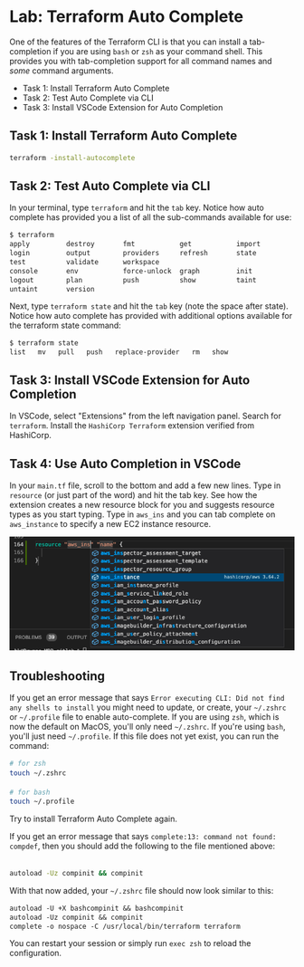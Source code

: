 # Lab: Terraform Auto Complete

One of the features of the Terraform CLI is that you can install a tab-completion if you are using `bash` or `zsh` as your command shell. This provides you with tab-completion support for all command names and _some_ command arguments.

- Task 1: Install Terraform Auto Complete
- Task 2: Test Auto Complete via CLI
- Task 3: Install VSCode Extension for Auto Completion

## Task 1: Install Terraform Auto Complete

```bash
terraform -install-autocomplete
```

## Task 2: Test Auto Complete via CLI

In your terminal, type `terraform` and hit the `tab` key. Notice how auto complete has provided you a list of all the sub-commands available for use:

```text
$ terraform
apply         destroy       fmt           get           import        login         output        providers     refresh       state         test          validate      workspace
console       env           force-unlock  graph         init          logout        plan          push          show          taint         untaint       version
```

Next, type `terraform state` and hit the `tab` key (note the space after state). Notice how auto complete has provided with additional options available for the terraform state command:

```text
$ terraform state
list   mv   pull   push   replace-provider   rm   show
```

## Task 3: Install VSCode Extension for Auto Completion

In VSCode, select "Extensions" from the left navigation panel. Search for `terraform`. Install the `HashiCorp Terraform` extension verified from HashiCorp.

## Task 4: Use Auto Completion in VSCode

In your `main.tf` file, scroll to the bottom and add a few new lines. Type in `resource` (or just part of the word) and hit the tab key. See how the extension creates a new resource block for you and suggests resource types as you start typing. Type in `aws_ins` and you can tab complete on `aws_instance` to specify a new EC2 instance resource.

![Auto Complete VSCode](img/auto-complete.png)

## Troubleshooting

If you get an error message that says `Error executing CLI: Did not find any shells to install` you might need to update, or create, your `~/.zshrc` or `~/.profile` file to enable auto-complete. If you are using `zsh`, which is now the default on MacOS, you'll only need `~/.zshrc`. If you're using `bash`, you'll just need `~/.profile`. If this file does not yet exist, you can run the command:

```bash
# for zsh
touch ~/.zshrc

# for bash
touch ~/.profile
```

Try to install Terraform Auto Complete again.

If you get an error message that says `complete:13: command not found: compdef`, then you should add the following to the file mentioned above:
<br><br>

```bash
autoload -Uz compinit && compinit
```

With that now added, your `~/.zshrc` file should now look similar to this:

```text
autoload -U +X bashcompinit && bashcompinit
autoload -Uz compinit && compinit
complete -o nospace -C /usr/local/bin/terraform terraform
```

You can restart your session or simply run `exec zsh` to reload the configuration.
